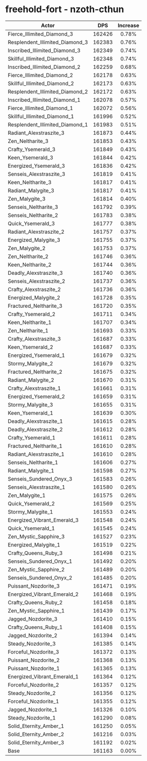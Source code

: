 # freehold-fort - nzoth-cthun
| Actor | DPS | Increase |
|---|:---:|:---:|
|Fierce_Illimited_Diamond_3|162426|0.78%|
|Resplendent_Illimited_Diamond_3|162383|0.76%|
|Inscribed_Illimited_Diamond_3|162349|0.74%|
|Skillful_Illimited_Diamond_3|162348|0.74%|
|Inscribed_Illimited_Diamond_2|162259|0.68%|
|Fierce_Illimited_Diamond_2|162178|0.63%|
|Skillful_Illimited_Diamond_2|162173|0.63%|
|Resplendent_Illimited_Diamond_2|162172|0.63%|
|Inscribed_Illimited_Diamond_1|162078|0.57%|
|Fierce_Illimited_Diamond_1|162072|0.56%|
|Skillful_Illimited_Diamond_1|161996|0.52%|
|Resplendent_Illimited_Diamond_1|161983|0.51%|
|Radiant_Alexstraszite_3|161873|0.44%|
|Zen_Neltharite_3|161853|0.43%|
|Crafty_Ysemerald_3|161849|0.43%|
|Keen_Ysemerald_3|161844|0.42%|
|Energized_Ysemerald_3|161836|0.42%|
|Senseis_Alexstraszite_3|161819|0.41%|
|Keen_Neltharite_3|161817|0.41%|
|Radiant_Malygite_3|161817|0.41%|
|Zen_Malygite_3|161814|0.40%|
|Senseis_Neltharite_3|161792|0.39%|
|Senseis_Neltharite_2|161783|0.38%|
|Quick_Ysemerald_3|161777|0.38%|
|Radiant_Alexstraszite_2|161757|0.37%|
|Energized_Malygite_3|161755|0.37%|
|Zen_Malygite_2|161753|0.37%|
|Zen_Neltharite_2|161746|0.36%|
|Keen_Neltharite_2|161744|0.36%|
|Deadly_Alexstraszite_3|161740|0.36%|
|Senseis_Alexstraszite_2|161737|0.36%|
|Crafty_Alexstraszite_2|161736|0.36%|
|Energized_Malygite_2|161728|0.35%|
|Fractured_Neltharite_3|161720|0.35%|
|Crafty_Ysemerald_2|161711|0.34%|
|Keen_Neltharite_1|161707|0.34%|
|Zen_Neltharite_1|161693|0.33%|
|Crafty_Alexstraszite_3|161687|0.33%|
|Keen_Ysemerald_2|161687|0.33%|
|Energized_Ysemerald_1|161679|0.32%|
|Stormy_Malygite_2|161679|0.32%|
|Fractured_Neltharite_2|161675|0.32%|
|Radiant_Malygite_2|161670|0.31%|
|Crafty_Alexstraszite_1|161661|0.31%|
|Energized_Ysemerald_2|161659|0.31%|
|Stormy_Malygite_3|161655|0.31%|
|Keen_Ysemerald_1|161639|0.30%|
|Deadly_Alexstraszite_1|161615|0.28%|
|Deadly_Alexstraszite_2|161612|0.28%|
|Crafty_Ysemerald_1|161611|0.28%|
|Fractured_Neltharite_1|161610|0.28%|
|Radiant_Alexstraszite_1|161610|0.28%|
|Senseis_Neltharite_1|161606|0.27%|
|Radiant_Malygite_1|161598|0.27%|
|Senseis_Sundered_Onyx_3|161583|0.26%|
|Senseis_Alexstraszite_1|161580|0.26%|
|Zen_Malygite_1|161575|0.26%|
|Quick_Ysemerald_2|161569|0.25%|
|Stormy_Malygite_1|161553|0.24%|
|Energized_Vibrant_Emerald_3|161548|0.24%|
|Quick_Ysemerald_1|161545|0.24%|
|Zen_Mystic_Sapphire_3|161527|0.23%|
|Energized_Malygite_1|161519|0.22%|
|Crafty_Queens_Ruby_3|161498|0.21%|
|Senseis_Sundered_Onyx_1|161492|0.20%|
|Zen_Mystic_Sapphire_2|161489|0.20%|
|Senseis_Sundered_Onyx_2|161485|0.20%|
|Puissant_Nozdorite_3|161471|0.19%|
|Energized_Vibrant_Emerald_2|161468|0.19%|
|Crafty_Queens_Ruby_2|161458|0.18%|
|Zen_Mystic_Sapphire_1|161439|0.17%|
|Jagged_Nozdorite_3|161410|0.15%|
|Crafty_Queens_Ruby_1|161408|0.15%|
|Jagged_Nozdorite_2|161394|0.14%|
|Steady_Nozdorite_3|161385|0.14%|
|Forceful_Nozdorite_3|161372|0.13%|
|Puissant_Nozdorite_2|161368|0.13%|
|Puissant_Nozdorite_1|161365|0.13%|
|Energized_Vibrant_Emerald_1|161364|0.12%|
|Forceful_Nozdorite_2|161357|0.12%|
|Steady_Nozdorite_2|161356|0.12%|
|Forceful_Nozdorite_1|161355|0.12%|
|Jagged_Nozdorite_1|161326|0.10%|
|Steady_Nozdorite_1|161290|0.08%|
|Solid_Eternity_Amber_1|161250|0.05%|
|Solid_Eternity_Amber_2|161216|0.03%|
|Solid_Eternity_Amber_3|161192|0.02%|
|Base|161163|0.00%|
